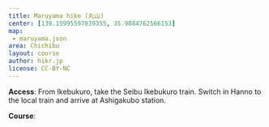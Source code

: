 ```yaml
---
title: Maruyama hike (丸山)
center: [139.15995597839355, 35.9884762566153]
map: 
 - maruyama.json
area: Chichibu
layout: course
author: hikr.jp
license: CC-BY-NC
---
```


**Access**:
From Ikebukuro, take the Seibu Ikebukuro train. Switch in Hanno to the local train and arrive at Ashigakubo station.

**Course**:

